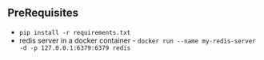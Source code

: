 ## PreRequisites
- `pip install -r requirements.txt`
- redis server in a docker container - `docker run --name my-redis-server -d -p 127.0.0.1:6379:6379 redis`

